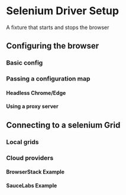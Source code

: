 # Selenium Driver Setup
A fixture that starts and stops the browser

## Configuring the browser

### Basic config
### Passing a configuration map
#### Headless Chrome/Edge
#### Using a proxy server 

## Connecting to a selenium Grid
### Local grids
### Cloud providers
#### BrowserStack Example
#### SauceLabs Example
